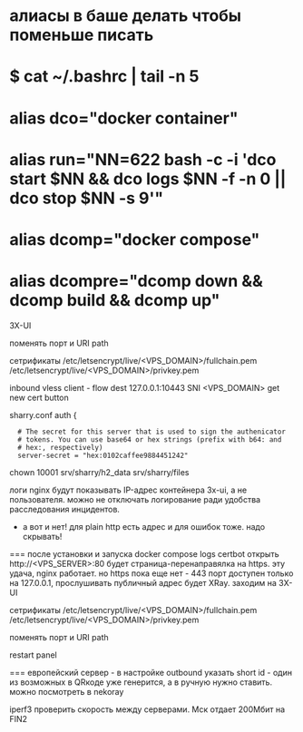 # алиасы в баше делать чтобы поменьше писать
#
# $ cat ~/.bashrc | tail -n 5
# alias dco="docker container"
# alias run="NN=622 bash -c -i 'dco start $NN && dco logs $NN -f -n 0 || dco stop $NN -s 9'"
# alias dcomp="docker compose"
# alias dcompre="dcomp down && dcomp build && dcomp up"


3X-UI 

поменять порт
и URI path

сетрификаты
/etc/letsencrypt/live/<VPS_DOMAIN>/fullchain.pem
/etc/letsencrypt/live/<VPS_DOMAIN>/privkey.pem

inbound vless
client - flow
dest 127.0.0.1:10443
SNI <VPS_DOMAIN>
get new cert button

sharry.conf
    auth {

      # The secret for this server that is used to sign the authenicator
      # tokens. You can use base64 or hex strings (prefix with b64: and
      # hex:, respectively)
      server-secret = "hex:0102caffee9884451242"

chown 10001 srv/sharry/h2_data srv/sharry/files

логи nginx будут показывать IP-адрес контейнера 3x-ui, а не пользователя. можно не отключать логирование ради удобства расследования инцидентов.
- а вот и нет! для plain http есть адрес и для ошибок тоже. надо скрывать!

===
после установки и запуска
docker compose logs certbot
открыть http://<VPS_SERVER>:80
будет страница-перенаправялка на https. эту удача, nginx работает. но https пока еще нет - 443 порт доступен только на 127.0.0.1,
прослушивать публичный адрес будет XRay. заходим на 3X-UI

сетрификаты
/etc/letsencrypt/live/<VPS_DOMAIN>/fullchain.pem
/etc/letsencrypt/live/<VPS_DOMAIN>/privkey.pem

поменять порт и URI path

restart panel

===
европейский сервер - в настройке outbound указать short id - один из возможных
в QRкоде уже генерится, а в ручную нужно ставить. можно посмотреть в nekoray

iperf3 проверить скорость между серверами. Мск отдает 200Мбит на FIN2


